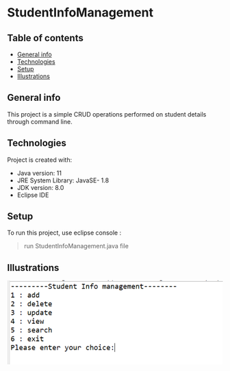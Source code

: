 # StudentInfoManagement
## Table of contents
* [General info](#general-info)
* [Technologies](#technologies)
* [Setup](#setup)
* [Illustrations](#illustrations)

## General info
This project is a simple CRUD operations performed on student details through command line.
	
## Technologies
Project is created with:
* Java version: 11
* JRE System Library: JavaSE- 1.8
* JDK version: 8.0
* Eclipse IDE
	
## Setup
To run this project, use eclipse console :
  >run StudentInfoManagement.java file 
## Illustrations
![App flow](./images/app.jpg)
